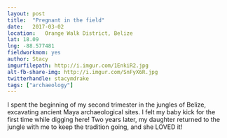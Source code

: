 ```yaml
---
layout: post
title:  "Pregnant in the field"
date:   2017-03-02
location: 	Orange Walk District, Belize
lat: 18.09
lng: -88.577481
fieldworkmom: yes
author: Stacy
imgurfilepath: http://i.imgur.com/1EnkiR2.jpg
alt-fb-share-img: http://i.imgur.com/SnFyX6R.jpg
twitterhandle: stacymdrake
tags: ["archaeology"]
---
```


	
I spent the beginning of my second trimester in the jungles of Belize, excavating ancient Maya archaeological sites. I felt my baby kick for the first time while digging here! Two years later, my daughter returned to the jungle with me to keep the tradition going, and she LOVED it!